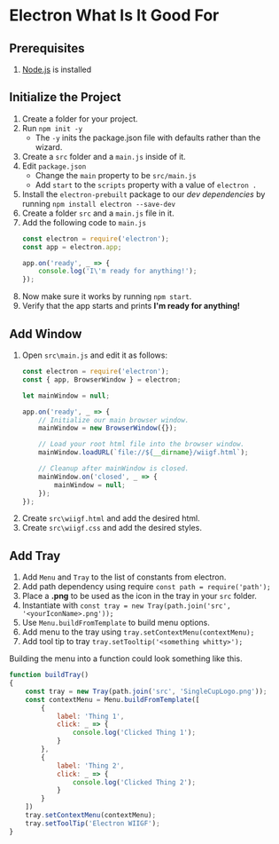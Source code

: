 # Electron What Is It Good For

## Prerequisites

1. [Node.js](https://nodejs.org/en/) is installed

## Initialize the Project

1. Create a folder for your project.
1. Run `npm init -y`
    * The `-y` inits the package.json file with defaults rather than the wizard.
1. Create a `src` folder and a `main.js` inside of it.
1. Edit `package.json`
    * Change the `main` property to be `src/main.js`
    * Add `start` to the `scripts` property with a value of `electron .`
1. Install the `electron-prebuilt` package to our *dev dependencies* by running `npm install electron --save-dev`
1. Create a folder `src` and a `main.js` file in it.
1. Add the following code to `main.js`
    ```js
    const electron = require('electron');
    const app = electron.app;

    app.on('ready', _ => {
        console.log('I\'m ready for anything!');
    });
    ```
1. Now make sure it works by running `npm start`.
1. Verify that the app starts and prints **I'm ready for anything!**

## Add Window

1. Open `src\main.js` and edit it as follows:
    ```js
    const electron = require('electron');
    const { app, BrowserWindow } = electron;

    let mainWindow = null;

    app.on('ready', _ => {
        // Initialize our main browser window.
        mainWindow = new BrowserWindow({});

        // Load your root html file into the browser window.
        mainWindow.loadURL(`file://${__dirname}/wiigf.html`);

        // Cleanup after mainWindow is closed.
        mainWindow.on('closed', _ => {
            mainWindow = null;
        });
    });
    ```
1. Create `src\wiigf.html` and add the desired html.
1. Create `src\wiigf.css` and add the desired styles.

## Add Tray

1. Add `Menu` and `Tray` to the list of constants from electron.
1. Add path dependency using require `const path = require('path');`
1. Place a **.png** to be used as the icon in the tray in your `src` folder.
1. Instantiate with `const tray = new Tray(path.join('src', '<yourIconName>.png'));`
1. Use `Menu.buildFromTemplate` to build menu options.
1. Add menu to the tray using `tray.setContextMenu(contextMenu);`
1. Add tool tip to tray `tray.setTooltip('<something whitty>');`

Building the menu into a function could look something like this.

```js
function buildTray()
{
    const tray = new Tray(path.join('src', 'SingleCupLogo.png'));
    const contextMenu = Menu.buildFromTemplate([
        {
            label: 'Thing 1',
            click: _ => {
                console.log('Clicked Thing 1');
            }
        },
        {
            label: 'Thing 2',
            click: _ => {
                console.log('Clicked Thing 2');
            }
        }
    ])
    tray.setContextMenu(contextMenu);
    tray.setToolTip('Electron WIIGF');
}
```
